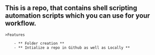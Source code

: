 ## This is a repo, that contains shell scripting automation scripts which you can use for your workflow.

	>Features

		- ** Folder creation **
		- ** Intialize a repo in Github as well as Locally **


